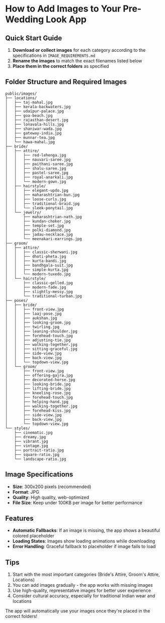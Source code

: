 # How to Add Images to Your Pre-Wedding Look App

## Quick Start Guide

1. **Download or collect images** for each category according to the specifications in `IMAGE_REQUIREMENTS.md`
2. **Rename the images** to match the exact filenames listed below
3. **Place them in the correct folders** as specified

## Folder Structure and Required Images

```
public/images/
├── locations/
│   ├── taj-mahal.jpg
│   ├── kerala-backwaters.jpg
│   ├── udaipur-palace.jpg
│   ├── goa-beach.jpg
│   ├── rajasthan-desert.jpg
│   ├── lonavala-hills.jpg
│   ├── shaniwar-wada.jpg
│   ├── gateway-india.jpg
│   ├── munnar-tea.jpg
│   └── hawa-mahal.jpg
├── bride/
│   ├── attire/
│   │   ├── red-lehenga.jpg
│   │   ├── nauvari-saree.jpg
│   │   ├── paithani-saree.jpg
│   │   ├── shalu-saree.jpg
│   │   ├── pastel-saree.jpg
│   │   ├── royal-anarkali.jpg
│   │   └── modern-gown.jpg
│   ├── hairstyle/
│   │   ├── elegant-updo.jpg
│   │   ├── maharashtrian-bun.jpg
│   │   ├── loose-curls.jpg
│   │   ├── traditional-braid.jpg
│   │   └── sleek-ponytail.jpg
│   └── jewelry/
│       ├── maharashtrian-nath.jpg
│       ├── kundan-choker.jpg
│       ├── temple-set.jpg
│       ├── polki-diamond.jpg
│       ├── jadau-necklace.jpg
│       └── meenakari-earrings.jpg
├── groom/
│   ├── attire/
│   │   ├── classic-sherwani.jpg
│   │   ├── dhoti-pheta.jpg
│   │   ├── kurta-bandi.jpg
│   │   ├── bandhgala-suit.jpg
│   │   ├── simple-kurta.jpg
│   │   └── modern-tuxedo.jpg
│   └── hairstyle/
│       ├── classic-gelled.jpg
│       ├── modern-fade.jpg
│       ├── slightly-messy.jpg
│       └── traditional-turban.jpg
├── poses/
│   ├── bride/
│   │   ├── front-view.jpg
│   │   ├── laaj-pose.jpg
│   │   ├── aukshan.jpg
│   │   ├── looking-groom.jpg
│   │   ├── twirling.jpg
│   │   ├── leaning-shoulder.jpg
│   │   ├── forehead-touch.jpg
│   │   ├── adjusting-tie.jpg
│   │   ├── walking-together.jpg
│   │   ├── sitting-graceful.jpg
│   │   ├── side-view.jpg
│   │   ├── back-view.jpg
│   │   └── topdown-view.jpg
│   └── groom/
│       ├── front-view.jpg
│       ├── offering-gajra.jpg
│       ├── decorated-horse.jpg
│       ├── looking-bride.jpg
│       ├── lifting-bride.jpg
│       ├── kneeling-rose.jpg
│       ├── forehead-touch.jpg
│       ├── helping-hand.jpg
│       ├── walking-together.jpg
│       ├── forehead-kiss.jpg
│       ├── side-view.jpg
│       ├── back-view.jpg
│       └── topdown-view.jpg
└── styles/
    ├── cinematic.jpg
    ├── dreamy.jpg
    ├── vibrant.jpg
    ├── vintage.jpg
    ├── portrait-ratio.jpg
    ├── square-ratio.jpg
    └── landscape-ratio.jpg
```

## Image Specifications
- **Size**: 300x200 pixels (recommended)
- **Format**: JPG
- **Quality**: High quality, web-optimized
- **File Size**: Keep under 100KB per image for better performance

## Features
- **Automatic Fallbacks**: If an image is missing, the app shows a beautiful colored placeholder
- **Loading States**: Images show loading animations while downloading
- **Error Handling**: Graceful fallback to placeholder if image fails to load

## Tips
1. Start with the most important categories (Bride's Attire, Groom's Attire, Locations)
2. You can add images gradually - the app works with missing images
3. Use high-quality, representative images for better user experience
4. Consider cultural accuracy, especially for traditional Indian wear and locations

The app will automatically use your images once they're placed in the correct folders!